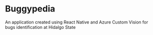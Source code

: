 # Buggypedia
An application created using React Native and Azure Custom Vision for bugs identification at Hidalgo State
